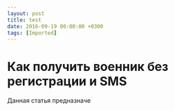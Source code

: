 ```yaml
---
layout: post
title: test
date: 2016-09-19 00:00:00 +0300
tags: [Imported]
---
```

# Как получить военник без регистрации и SMS 

Данная статья предназначе